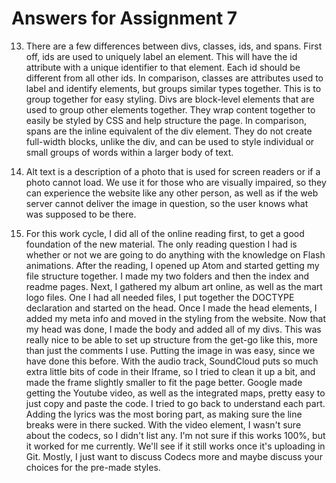 # Answers for Assignment 7

13. There are a few differences between divs, classes, ids, and spans. First off, ids are used to uniquely label an element. This will have the id attribute with a unique identifier to that element. Each id should be different from all other ids. In comparison, classes are attributes used to label and identify elements, but groups similar types together. This is to group together for easy styling. Divs are block-level elements that are used to group other elements together. They wrap content together to easily be styled by CSS and help structure the page. In comparison, spans are the inline equivalent of the div element. They do not create full-width blocks, unlike the div, and can be used to style individual or small groups of words within a larger body of text.

14. Alt text is a description of a photo that is used for screen readers or if a photo cannot load. We use it for those who are visually impaired, so they can experience the website like any other person, as well as if the web server cannot deliver the image in question, so the user knows what was supposed to be there.

15. For this work cycle, I did all of the online reading first, to get a good foundation of the new material. The only reading question I had is whether or not we are going to do anything with the knowledge on Flash animations. After the reading, I opened up Atom and started getting my file structure together. I made my two folders and then the index and readme pages. Next, I gathered my album art online, as well as the mart logo files. One I had all needed files, I put together the DOCTYPE declaration and started on the head. Once I made the head elements, I added my meta info and moved in the styling from the website. Now that my head was done, I made the body and added all of my divs. This was really nice to be able to set up structure from the get-go like this, more than just the comments I use. Putting the image in was easy, since we have done this before. With the audio track, SoundCloud puts so much extra little bits of code in their Iframe, so I tried to clean it up a bit, and made the frame slightly smaller to fit the page better. Google made getting the Youtube video, as well as the integrated maps, pretty easy to just copy and paste the code. I tried to go back to understand each part. Adding the lyrics was the most boring part, as making sure the line breaks were in there sucked. With the video element, I wasn't sure about the codecs, so I didn't list any. I'm not sure if this works 100%, but it worked for me currently. We'll see if it still works once it's uploading in Git. Mostly, I just want to discuss Codecs more and maybe discuss your choices for the pre-made styles.
